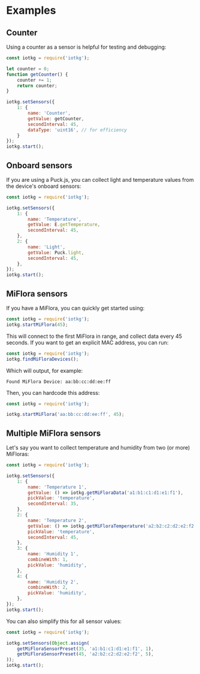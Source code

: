 # Examples

## Counter
Using a counter as a sensor is helpful for testing and debugging:

```javascript
const iotkg = require('iotkg');

let counter = 0;
function getCounter() {
    counter += 1;
    return counter;
}

iotkg.setSensors({
    1: {
        name: 'Counter',
        getValue: getCounter,
        secondInterval: 45,
        dataType: 'uint16', // for efficiency
    }
});
iotkg.start();
```

## Onboard sensors

If you are using a Puck.js, you can collect light and temperature values from the device's onboard sensors:

```javascript
const iotkg = require('iotkg');

iotkg.setSensors({
    1: {
        name: 'Temperature',
        getValue: E.getTemperature,
        secondInterval: 45,
    },
    2: {
        name: 'Light',
        getValue: Puck.light,
        secondInterval: 45,
    },
});
iotkg.start();
```

## MiFlora sensors

If you have a MiFlora, you can quickly get started using:

```javascript
const iotkg = require('iotkg');
iotkg.startMiFlora(45);
```

This will connect to the first MiFlora in range, and collect data every 45 seconds. If you want to get an explicit MAC address, you can run:

```javascript
const iotkg = require('iotkg');
iotkg.findMiFloraDevices();
```

Which will output, for example:

```
Found MiFlora Device: aa:bb:cc:dd:ee:ff
```

Then, you can hardcode this address:

```javascript
const iotkg = require('iotkg');

iotkg.startMiFlora('aa:bb:cc:dd:ee:ff', 45);
```

## Multiple MiFlora sensors

Let's say you want to collect temperature and humidity from two (or more) MiFloras:

```javascript
const iotkg = require('iotkg');

iotkg.setSensors({
    1: {
        name: 'Temperature 1',
        getValue: () => iotkg.getMiFloraData('a1:b1:c1:d1:e1:f1'),
        pickValue: 'temperature',
        secondInterval: 35,
    },
    2: {
        name: 'Temperature 2',
        getValue: () => iotkg.getMiFloraTemperature('a2:b2:c2:d2:e2:f2'),
        pickValue: 'temperature',
        secondInterval: 45,
    },
    3: {
        name: 'Humidity 1',
        combineWith: 1,
        pickValue: 'humidity',
    },
    4: {
        name: 'Humidity 2',
        combineWith: 2,
        pickValue: 'humidity',
    },
});
iotkg.start();
```

You can also simplify this for all sensor values:

```javascript
const iotkg = require('iotkg');

iotkg.setSensors(Object.assign(
    getMiFloraSensorPreset(35, 'a1:b1:c1:d1:e1:f1', 1),
    getMiFloraSensorPreset(45, 'a2:b2:c2:d2:e2:f2', 5),
));
iotkg.start();
```
